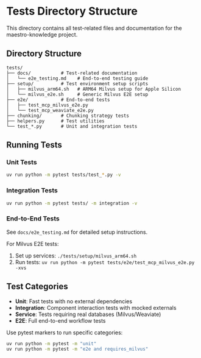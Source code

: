# Tests Directory Structure

This directory contains all test-related files and documentation for the maestro-knowledge project.

## Directory Structure

```
tests/
├── docs/           # Test-related documentation
│   └── e2e_testing.md    # End-to-end testing guide
├── setup/          # Test environment setup scripts
│   ├── milvus_arm64.sh   # ARM64 Milvus setup for Apple Silicon
│   └── milvus_e2e.sh     # Generic Milvus E2E setup
├── e2e/            # End-to-end tests
│   ├── test_mcp_milvus_e2e.py
│   └── test_mcp_weaviate_e2e.py
├── chunking/       # Chunking strategy tests
├── helpers.py      # Test utilities
└── test_*.py       # Unit and integration tests
```

## Running Tests

### Unit Tests
```bash
uv run python -m pytest tests/test_*.py -v
```

### Integration Tests  
```bash
uv run python -m pytest tests/ -m integration -v
```

### End-to-End Tests
See `docs/e2e_testing.md` for detailed setup instructions.

For Milvus E2E tests:
1. Set up services: `./tests/setup/milvus_arm64.sh`
2. Run tests: `uv run python -m pytest tests/e2e/test_mcp_milvus_e2e.py -xvs`

## Test Categories

- **Unit**: Fast tests with no external dependencies
- **Integration**: Component interaction tests with mocked externals
- **Service**: Tests requiring real databases (Milvus/Weaviate)
- **E2E**: Full end-to-end workflow tests

Use pytest markers to run specific categories:
```bash
uv run python -m pytest -m "unit"
uv run python -m pytest -m "e2e and requires_milvus"
```